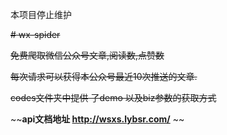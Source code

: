 本项目停止维护

~~# wx-spider~~

~~免费爬取微信公众号文章,阅读数,点赞数~~

~~每次请求可以获得本公众号最近10次推送的文章.~~

~~codes文件夹中提供 了demo 以及biz参数的获取方式~~

~~**api文档地址 http://wsxs.lybsr.com/** ~~


